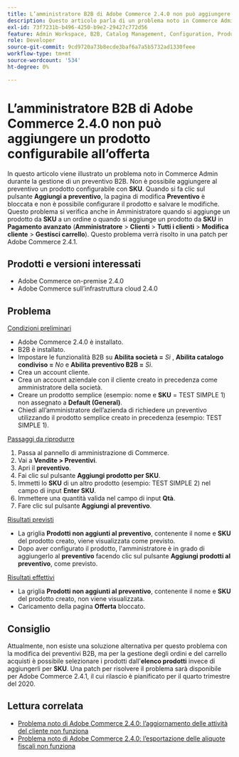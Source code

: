 ```yaml
---
title: L’amministratore B2B di Adobe Commerce 2.4.0 non può aggiungere un prodotto configurabile all’offerta
description: Questo articolo parla di un problema noto in Commerce Admin quando si gestisce un preventivo B2B, non è possibile aggiungere al preventivo un prodotto configurabile tramite **SKU**. Quando si fa clic sul pulsante **Aggiungi a preventivo**, la pagina di modifica **Preventivo** si blocca e non è possibile configurare il prodotto e salvare le modifiche. Questo problema si verifica anche in Admin quando si aggiunge un prodotto tramite **SKU** a un ordine o quando si aggiunge un prodotto tramite **SKU** in **Advanced Checkout** (**Admin** &gt; **Customers** &gt; **All Customers** &gt; **Customer Edit** &gt; **Manage Shopping Cart**). Questo problema verrà risolto in una patch per Adobe Commerce 2.4.1.
exl-id: 73f7231b-b496-4250-b9e2-29427c772d56
feature: Admin Workspace, B2B, Catalog Management, Configuration, Products, Quotes
role: Developer
source-git-commit: 9cd9720a73b8ecde3baf6a7a5b5732ad1330feee
workflow-type: tm+mt
source-wordcount: '534'
ht-degree: 0%

---
```


# L’amministratore B2B di Adobe Commerce 2.4.0 non può aggiungere un prodotto configurabile all’offerta

In questo articolo viene illustrato un problema noto in Commerce Admin durante la gestione di un preventivo B2B. Non è possibile aggiungere al preventivo un prodotto configurabile con **SKU**. Quando si fa clic sul pulsante **Aggiungi a preventivo**, la pagina di modifica **Preventivo** è bloccata e non è possibile configurare il prodotto e salvare le modifiche. Questo problema si verifica anche in Amministratore quando si aggiunge un prodotto da **SKU** a un ordine o quando si aggiunge un prodotto da **SKU** in **Pagamento avanzato** (**Amministratore** > **Clienti** > **Tutti i clienti** > **Modifica cliente** > **Gestisci carrello**). Questo problema verrà risolto in una patch per Adobe Commerce 2.4.1.

## Prodotti e versioni interessati

* Adobe Commerce on-premise 2.4.0
* Adobe Commerce sull’infrastruttura cloud 2.4.0

## Problema

<u>Condizioni preliminari</u>

* Adobe Commerce 2.4.0 è installato.
* B2B è installato.
* Impostare le funzionalità B2B su **Abilita società =** *Sì* , **Abilita catalogo condiviso =** *No* e **Abilita preventivo B2B =** *Sì*.
* Crea un account cliente.
* Crea un account aziendale con il cliente creato in precedenza come amministratore della società.
* Creare un prodotto semplice (esempio: nome e **SKU** = TEST SIMPLE 1) non assegnato a **Default (General)**.
* Chiedi all’amministratore dell’azienda di richiedere un preventivo utilizzando il prodotto semplice creato in precedenza (esempio: TEST SIMPLE 1).

<u>Passaggi da riprodurre</u>

1. Passa al pannello di amministrazione di Commerce.
1. Vai a **Vendite > Preventivi**.
1. Apri il **preventivo**.
1. Fai clic sul pulsante **Aggiungi prodotto per SKU**.
1. Immetti lo **SKU** di un altro prodotto (esempio: TEST SIMPLE 2) nel campo di input **Enter SKU**.
1. Immettere una quantità valida nel campo di input **Qtà**.
1. Fare clic sul pulsante **Aggiungi al preventivo**.

<u>Risultati previsti</u>

* La griglia **Prodotti non aggiunti al preventivo**, contenente il nome e **SKU** del prodotto creato, viene visualizzata come previsto.
* Dopo aver configurato il prodotto, l&#39;amministratore è in grado di aggiungerlo al **preventivo** facendo clic sul pulsante **Aggiungi prodotti al preventivo**, come previsto.

<u>Risultati effettivi</u>

* La griglia **Prodotti non aggiunti al preventivo**, contenente il nome e **SKU** del prodotto creato, non viene visualizzata.
* Caricamento della pagina **Offerta** bloccato.

## Consiglio

Attualmente, non esiste una soluzione alternativa per questo problema con la modifica dei preventivi B2B, ma per la gestione degli ordini e del carrello acquisti è possibile selezionare i prodotti dall&#39;**elenco prodotti** invece di aggiungerli per **SKU**. Una patch per risolvere il problema sarà disponibile per Adobe Commerce 2.4.1, il cui rilascio è pianificato per il quarto trimestre del 2020.

## Lettura correlata

* [Problema noto di Adobe Commerce 2.4.0: l’aggiornamento delle attività del cliente non funziona](/help/troubleshooting/miscellaneous/magento-2-4-0-refresh-on-customer-activities-does-not-work.md)
* [Problema noto di Adobe Commerce 2.4.0: l’esportazione delle aliquote fiscali non funziona](/help/troubleshooting/miscellaneous/magento-2-4-0-known-issue-export-tax-rates-does-not-work.md)

